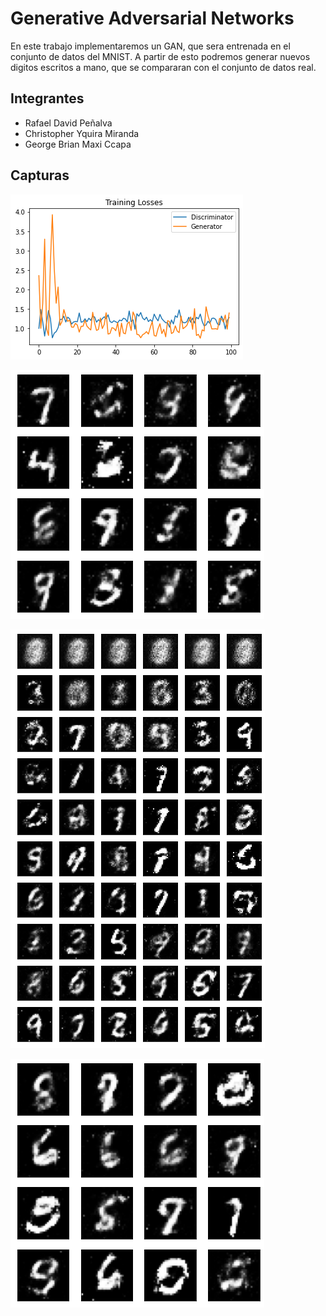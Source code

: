 # Generative Adversarial Networks
En este trabajo implementaremos un GAN, que sera entrenada en el conjunto de datos del MNIST. A partir de esto podremos generar nuevos digitos escritos a mano, que se compararan con el conjunto de datos real.
## Integrantes
- Rafael David Peñalva
- Christopher Yquira Miranda
- George Brian Maxi Ccapa
## Capturas
![](https://github.com/Brianmax/IA-FINAL/blob/main/imagenes/download.png)

![](https://github.com/Brianmax/IA-FINAL/blob/main/imagenes/download%20(1).png)

![](https://github.com/Brianmax/IA-FINAL/blob/main/imagenes/download%20(2).png)

![](https://github.com/Brianmax/IA-FINAL/blob/main/imagenes/download%20(3).png)

